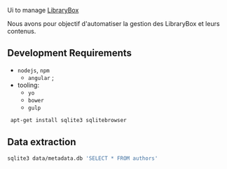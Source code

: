 Ui to manage [LibraryBox](http://librarybox.us/)

Nous avons pour objectif d'automatiser la gestion des LibraryBox et leurs contenus.


## Development Requirements

* `nodejs`, `npm`
  * `angular` ;
* tooling:
  * `yo`
  * `bower`
  * `gulp`

```bash
 apt-get install sqlite3 sqlitebrowser
```

## Data extraction

```bash
sqlite3 data/metadata.db 'SELECT * FROM authors'
```
